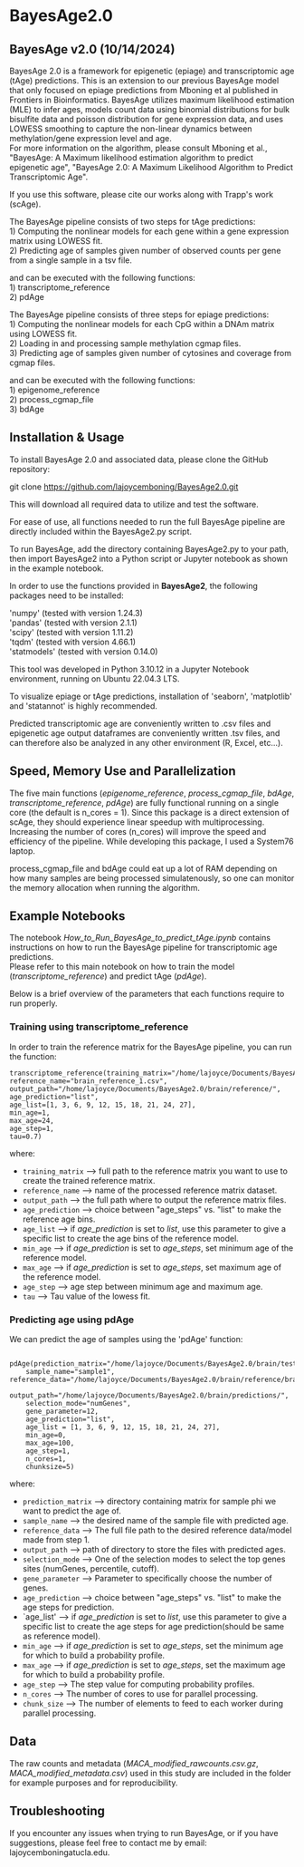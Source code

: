 # BayesAge2.0

## BayesAge v2.0 (10/14/2024)

BayesAge 2.0 is a framework for epigenetic (epiage) and transcriptomic age (tAge) predictions. This is an extension to our previous BayesAge model that only focused on epiage predictions from Mboning et al published in Frontiers in Bioinformatics. 
BayesAge utilizes maximum likelihood estimation (MLE) to infer ages, models count data using binomial distributions for bulk bisulfite data and poisson distribution for gene expression data, and uses LOWESS smoothing to capture the non-linear dynamics between methylation/gene expression level and age.<br>
For more information on the algorithm, please consult Mboning et al., "BayesAge: A Maximum likelihood estimation algorithm to predict epigenetic age", "BayesAge 2.0: A Maximum Likelihood Algorithm to Predict Transcriptomic Age". <br>

If you use this software, please cite our works along with Trapp's work (scAge).

The BayesAge pipeline consists of two steps for tAge predictions: <br>
    1) Computing the nonlinear models for each gene within a gene expression matrix using LOWESS fit. <br>
    2) Predicting age of samples given number of observed counts per gene from a single sample in a tsv file. <br>

and can be executed with the following functions: <br>
    1) transcriptome_reference <br>
    2) pdAge <br>
    
The BayesAge pipeline consists of three steps for epiage predictions: <br>
    1) Computing the nonlinear models for each CpG within a DNAm matrix using LOWESS fit. <br>
    2) Loading in and processing sample methylation cgmap files.  <br>
    3) Predicting age of samples given number of cytosines and coverage from cgmap files.

and can be executed with the following functions: <br>
    1) epigenome_reference <br>
    2) process_cgmap_file <br>
    3) bdAge <br>  

## Installation & Usage <br>

To install BayesAge 2.0 and associated data, please clone the GitHub repository:

git clone https://github.com/lajoycemboning/BayesAge2.0.git

This will download all required data to utilize and test the software.

For ease of use, all functions needed to run the full BayesAge pipeline are directly included within the BayesAge2.py script. <br>

To run BayesAge, add the directory containing BayesAge2.py to your path, then import BayesAge2 into a Python script or Jupyter notebook as shown in the example notebook.

In order to use the functions provided in <b>BayesAge2</b>, the following packages need to be installed:

'numpy' (tested with version 1.24.3) <br>
'pandas' (tested with version 2.1.1) <br>
'scipy' (tested with version 1.11.2) <br>
'tqdm' (tested with version 4.66.1) <br>
'statmodels' (tested with version 0.14.0) <br>

This tool was developed in Python 3.10.12 in a Jupyter Notebook environment, running on Ubuntu 22.04.3 LTS.

To visualize epiage or tAge predictions, installation of 'seaborn', 'matplotlib' and 'statannot' is highly recommended.

Predicted transcriptomic age are conveniently written to .csv files and epigenetic age output dataframes are conveniently written .tsv files, and can therefore also be analyzed in any other environment (R, Excel, etc...).

## Speed, Memory Use and Parallelization <br>
The five main functions (*epigenome_reference*, *process_cgmap_file*, *bdAge*, *transcriptome_reference*, *pdAge*) are fully functional running on a single core (the default is n_cores = 1). Since this package is a direct extension of scAge, they should experience linear speedup with multiprocessing. Increasing the number of cores (n_cores) will improve the speed and efficiency of the pipeline. While developing this package, I used a System76 laptop.

process_cgmap_file and bdAge could eat up a lot of RAM depending on how many samples are being processed simulatenously, so one can monitor the memory allocation when running the algorithm.

## Example Notebooks <br>
The notebook *How_to_Run_BayesAge_to_predict_tAge.ipynb* contains instructions on how to run the BayesAge pipeline for transcriptomic age predictions.<br>
Please refer to this main notebook on how to train the model (*transcriptome_reference*) and predict tAge (*pdAge*). <br>

Below is a brief overview of the parameters that each functions require to run properly.

### Training using transcriptome_reference <br>

In order to train the reference matrix for the BayesAge pipeline, you can run the function:

```
transcriptome_reference(training_matrix="/home/lajoyce/Documents/BayesAge2.0/brain/loocv_sample/brain_sample_1.csv",                            reference_name="brain_reference_1.csv",                            output_path="/home/lajoyce/Documents/BayesAge2.0/brain/reference/",                     age_prediction="list",
age_list=[1, 3, 6, 9, 12, 15, 18, 21, 24, 27],
min_age=1,
max_age=24,
age_step=1,
tau=0.7)
```
where: 
* `training_matrix` --> full path to the reference matrix you want to use to create the trained reference matrix. <br>
* `reference_name` --> name of the processed reference matrix dataset. <br>
* `output_path` --> the full path where to output the reference matrix files. <br>
* `age_prediction` --> choice between "age_steps" vs. "list" to make the reference age bins. <br>
* `age_list` --> if *age_prediction* is set to *list*, use this parameter to give a specific list to create the age bins of the reference model. <br>
* `min_age` --> if *age_prediction* is set to *age_steps*, set minimum age of the reference model. <br>
* `max_age` --> if *age_prediction* is set to *age_steps*, set maximum age of the reference model. <br>
* `age_step` --> age step between minimum age and maximum age. <br>
* `tau` --> Tau value of the lowess fit. <br>

### Predicting age using pdAge <br>

We can predict the age of samples using the 'pdAge' function:

```
 pdAge(prediction_matrix="/home/lajoyce/Documents/BayesAge2.0/brain/test/sample1.csv",
    sample_name="sample1",
reference_data="/home/lajoyce/Documents/BayesAge2.0/brain/reference/brain_reference_sample",
    output_path="/home/lajoyce/Documents/BayesAge2.0/brain/predictions/",
    selection_mode="numGenes",
    gene_parameter=12,
    age_prediction="list",
    age_list = [1, 3, 6, 9, 12, 15, 18, 21, 24, 27],
    min_age=0,
    max_age=100,
    age_step=1,
    n_cores=1,
    chunksize=5)
```
where:
* `prediction_matrix` --> directory containing matrix for sample phi we want to predict the age of.
* `sample_name` --> the desired name of the sample file with predicted age.
* `reference_data` --> The full file path to the desired reference data/model made from step 1.
* `output_path` --> path of directory to store the files with predicted ages.
* `selection_mode` --> One of the selection modes to select the top genes sites (numGenes, percentile, cutoff).
* `gene_parameter` --> Parameter to specifically choose the number of genes.
* `age_prediction` --> choice between "age_steps" vs. "list" to make the age steps for prediction.
* `age_list' --> if *age_prediction* is set to *list*, use this parameter to give a specific list to create the age steps for age prediction(should be same as reference model). <br>
* `min_age` --> if *age_prediction* is set to *age_steps*, set the minimum age for which to build a probability profile.
* `max_age` --> if *age_prediction* is set to *age_steps*, set the maximum age for which to build a probability profile.
* `age_step` --> The step value for computing probability profiles.
* `n_cores` --> The number of cores to use for parallel processing.
* `chunk_size` --> The number of elements to feed to each worker during parallel processing.

## Data <br>
The raw counts and metadata (*MACA_modified_rawcounts.csv.gz*, *MACA_modified_metadata.csv*) used in this study are included in the folder for example purposes and for reproducibility.

## Troubleshooting <br>

If you encounter any issues when trying to run BayesAge, or if you have suggestions, please feel free to contact me by email: lajoycemboningatucla.edu.

